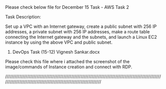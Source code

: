 Please check below file for December 15 Task - AWS Task 2 

Task Description:

Set up a VPC with an Internet gateway, create a public subnet with 256 IP addresses, a private subnet with 256 IP addresses, make a route table connecting the Internet gateway and the subnets, and launch a Linux EC2 instance by using the above VPC and public subnet.


1. DevOps Task (15-12) Vignesh Sankar.docx

Please check this file where i attached the screenshot of the image/commands of Instance creation and connect with RDP.



////////////////////////////////////////////////////////////////////////////////////////////////////////////////////////////////////////////////////////////////
